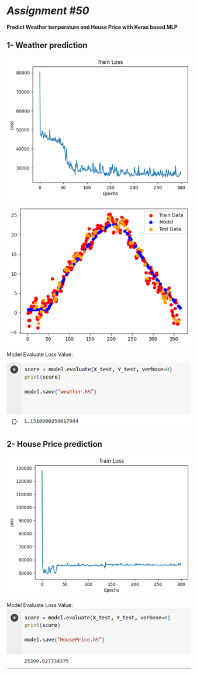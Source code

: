 # _Assignment #50_
**Predict Weather temperature and House Price with Keras based MLP**

## 1- Weather prediction 
![loss-train -price.png](output%2Floss-train%20-price.png)

![1_result.png](output%2F1_result.png)

Model Evaluate Loss Value:

![result-weather-test .png](output%2Fresult-weather-test%20.png)

## 2- House Price prediction
![price_train_result.png](output%2Fprice_train_result.png)

Model Evaluate Loss Value:
![result-price-test .png](output%2Fresult-price-test%20.png)